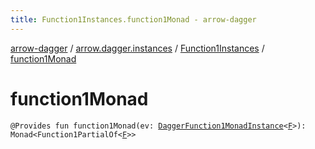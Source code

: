 ```yaml
---
title: Function1Instances.function1Monad - arrow-dagger
---
```


[arrow-dagger](../../index.html) / [arrow.dagger.instances](../index.html) / [Function1Instances](index.html) / [function1Monad](./function1-monad.html)

# function1Monad

`@Provides fun function1Monad(ev: `[`DaggerFunction1MonadInstance`](../-dagger-function1-monad-instance/index.html)`<`[`F`](index.html#F)`>): Monad<Function1PartialOf<`[`F`](index.html#F)`>>`